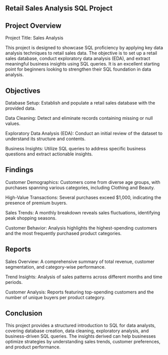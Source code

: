 ## Retail Sales Analysis SQL Project
## Project Overview
Project Title: Sales Analysis

This project is designed to showcase SQL proficiency by applying key data analysis techniques to retail sales data. The objective is to set up a retail sales database, conduct exploratory data analysis (EDA), and extract meaningful business insights using SQL queries. It is an excellent starting point for beginners looking to strengthen their SQL foundation in data analysis.

## Objectives
Database Setup: Establish and populate a retail sales database with the provided data.

Data Cleaning: Detect and eliminate records containing missing or null values.

Exploratory Data Analysis (EDA): Conduct an initial review of the dataset to understand its structure and contents.

Business Insights: Utilize SQL queries to address specific business questions and extract actionable insights.

## Findings
Customer Demographics: Customers come from diverse age groups, with purchases spanning various categories, including Clothing and Beauty.

High-Value Transactions: Several purchases exceed $1,000, indicating the presence of premium buyers.

Sales Trends: A monthly breakdown reveals sales fluctuations, identifying peak shopping seasons.

Customer Behavior: Analysis highlights the highest-spending customers and the most frequently purchased product categories.

## Reports
Sales Overview: A comprehensive summary of total revenue, customer segmentation, and category-wise performance.

Trend Insights: Analysis of sales patterns across different months and time periods.

Customer Analysis: Reports featuring top-spending customers and the number of unique buyers per product category.

## Conclusion
This project provides a structured introduction to SQL for data analysts, covering database creation, data cleaning, exploratory analysis, and business-driven SQL queries. The insights derived can help businesses optimize strategies by understanding sales trends, customer preferences, and product performance.
